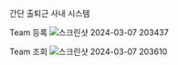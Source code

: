 간단 출퇴근 사내 시스템

Team 등록
![스크린샷 2024-03-07 203437](https://github.com/jotaejin/demo/assets/49226905/189b9e5b-99d2-4296-8d7f-3554c133059d)

Team 조회
![스크린샷 2024-03-07 203610](https://github.com/jotaejin/demo/assets/49226905/a01c1b36-ec6f-4255-b0d2-ca827d5a791c)
